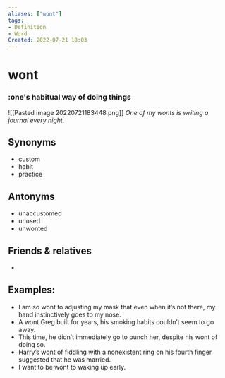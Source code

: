 ```yaml
---
aliases: ["wont"]
tags:
- Definition 
- Word
Created: 2022-07-21 18:03  
---
```

# wont
### :one's habitual way of doing things

![[Pasted image 20220721183448.png]]
*One of my wonts is writing a journal every night.*

## Synonyms 
- custom 
- habit 
- practice

## Antonyms 
- unaccustomed 
- unused 
- unwonted 

## Friends & relatives
- 

## Examples: 
- I am so wont to adjusting my mask that even when it’s not there, my hand instinctively goes to my nose.
- A wont Greg built for years, his smoking habits couldn’t seem to go away. 
- This time, he didn’t immediately go to punch her, despite his wont of doing so. 
- Harry’s wont of fiddling with a nonexistent ring on his fourth finger suggested that he was married. 
- I want to be wont to waking up early.